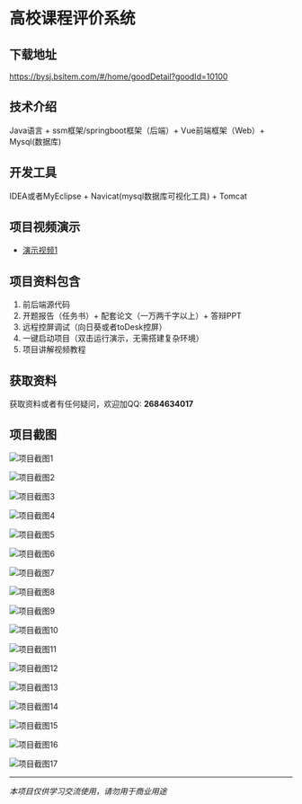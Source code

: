 # 高校课程评价系统

## 下载地址
https://bysj.bsitem.com/#/home/goodDetail?goodId=10100

## 技术介绍
Java语言 + ssm框架/springboot框架（后端）+ Vue前端框架（Web）+ Mysql(数据库)

## 开发工具
IDEA或者MyEclipse + Navicat(mysql数据库可视化工具) + Tomcat

## 项目视频演示
- [演示视频1](https://graduation-images.oss-cn-beijing.aliyuncs.com/videos/70%E5%A5%97-2-ssm%E5%BD%95%E5%83%8F/10100_ssm%E9%AB%98%E6%A0%A1%E8%AF%BE%E7%A8%8B%E8%AF%84%E4%BB%B7%E7%B3%BB%E7%BB%9F%E6%BC%94%E7%A4%BA%E5%BD%95%E5%83%8F2022.mp4)

## 项目资料包含
1. 前后端源代码
2. 开题报告（任务书）+ 配套论文（一万两千字以上）+ 答辩PPT
3. 远程控屏调试（向日葵或者toDesk控屏）
4. 一键启动项目（双击运行演示，无需搭建复杂环境）
5. 项目讲解视频教程

## 获取资料
获取资料或者有任何疑问，欢迎加QQ: **2684634017**

## 项目截图
![项目截图1](https://graduation-images.oss-cn-beijing.aliyuncs.com/图片/10100/毕设论坛项目主图.jpg)

![项目截图2](https://graduation-images.oss-cn-beijing.aliyuncs.com/图片/10100/1.png)

![项目截图3](https://graduation-images.oss-cn-beijing.aliyuncs.com/图片/10100/2.png)

![项目截图4](https://graduation-images.oss-cn-beijing.aliyuncs.com/图片/10100/3.png)

![项目截图5](https://graduation-images.oss-cn-beijing.aliyuncs.com/图片/10100/4.png)

![项目截图6](https://graduation-images.oss-cn-beijing.aliyuncs.com/图片/10100/5.png)

![项目截图7](https://graduation-images.oss-cn-beijing.aliyuncs.com/图片/10100/6.png)

![项目截图8](https://graduation-images.oss-cn-beijing.aliyuncs.com/图片/10100/7.png)

![项目截图9](https://graduation-images.oss-cn-beijing.aliyuncs.com/图片/10100/8.png)

![项目截图10](https://graduation-images.oss-cn-beijing.aliyuncs.com/图片/10100/9.png)

![项目截图11](https://graduation-images.oss-cn-beijing.aliyuncs.com/图片/10100/10.png)

![项目截图12](https://graduation-images.oss-cn-beijing.aliyuncs.com/图片/10100/11.png)

![项目截图13](https://graduation-images.oss-cn-beijing.aliyuncs.com/图片/10100/12.png)

![项目截图14](https://graduation-images.oss-cn-beijing.aliyuncs.com/图片/10100/13.png)

![项目截图15](https://graduation-images.oss-cn-beijing.aliyuncs.com/图片/10100/14.png)

![项目截图16](https://graduation-images.oss-cn-beijing.aliyuncs.com/图片/10100/15.png)

![项目截图17](https://graduation-images.oss-cn-beijing.aliyuncs.com/图片/10100/16.png)

---
*本项目仅供学习交流使用，请勿用于商业用途*
